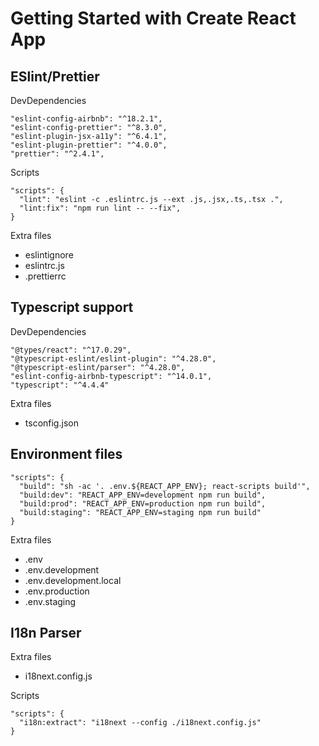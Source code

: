 # Getting Started with Create React App

## ESlint/Prettier

DevDependencies

```
"eslint-config-airbnb": "^18.2.1",
"eslint-config-prettier": "^8.3.0",
"eslint-plugin-jsx-a11y": "^6.4.1",
"eslint-plugin-prettier": "^4.0.0",
"prettier": "^2.4.1",
```

Scripts

```
"scripts": {
  "lint": "eslint -c .eslintrc.js --ext .js,.jsx,.ts,.tsx .",
  "lint:fix": "npm run lint -- --fix",
}
```

Extra files

- eslintignore
- eslintrc.js
- .prettierrc

## Typescript support

DevDependencies

```
"@types/react": "^17.0.29",
"@typescript-eslint/eslint-plugin": "^4.28.0",
"@typescript-eslint/parser": "^4.28.0",
"eslint-config-airbnb-typescript": "^14.0.1",
"typescript": "^4.4.4"
```

Extra files

- tsconfig.json

## Environment files

```
"scripts": {
  "build": "sh -ac '. .env.${REACT_APP_ENV}; react-scripts build'",
  "build:dev": "REACT_APP_ENV=development npm run build",
  "build:prod": "REACT_APP_ENV=production npm run build",
  "build:staging": "REACT_APP_ENV=staging npm run build"
}
```

Extra files

- .env
- .env.development
- .env.development.local
- .env.production
- .env.staging

## I18n Parser

Extra files

- i18next.config.js

Scripts

```
"scripts": {
  "i18n:extract": "i18next --config ./i18next.config.js"
}
```

